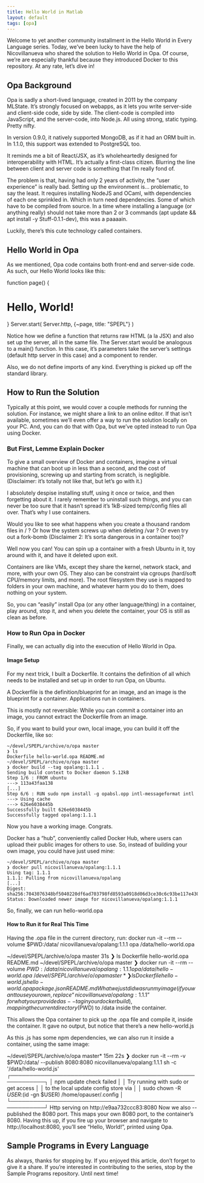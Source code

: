 ```yaml
---
title: Hello World in Matlab
layout: default
tags: [opa]
---
```


Welcome to yet another community installment in the Hello World in Every
Language series. Today, we’ve been lucky to have the help of Nicovillanueva
who shared the solution to Hello World in Opa. Of course, we’re are especially
thankful because they introduced Docker to this repository. At any rate,
let’s dive in!

## Opa Background

Opa is sadly a short-lived language, created in 2011 by the company MLState.
It’s strongly focused on webapps, as it lets you write server-side and client-side
code, side by side. The client-code is compiled into JavaScript, and the server-code,
into Node.js. All using strong, static typing. Pretty nifty.

In version 0.9.0, it natively supported MongoDB, as if it had an ORM built in.
In 1.1.0, this support was extended to PostgreSQL too.

It reminds me a bit of React/JSX, as it’s wholeheartedly designed for interoperability
with HTML. It’s actually a first-class citizen. Blurring the line between client
and server code is something that I’m really fond of.

The problem is that, having had only 2 years of activity, the “user experience”
is really bad. Setting up the environment is… problematic, to say the least. It
requires installing NodeJS and OCaml, with dependencies of each one sprinkled in.
Which in turn need dependencies. Some of which have to be compiled from source.
In a time where installing a language (or anything really) should not take more
than 2 or 3 commands (apt update && apt install -y Stuff-0.1.1-dev), this was a
paaaain.

Luckily, there’s this cute technology called containers.

## Hello World in Opa

As we mentioned, Opa code contains both front-end and server-side code. As
such, our Hello World looks like this:

function page() {
  <h1>Hello, World!</h1>
}
Server.start(
  Server.http,
  {~page, title: "SPEPL"}
)

Notice how we define a function that returns raw HTML (a la JSX) and also set
up the server, all in the same file. The Server.start would be analogous to a
main() function. In this case, it’s parameters take the server’s settings
(default http server in this case) and a component to render.

Also, we do not define imports of any kind. Everything is picked up off the
standard library.

## How to Run the Solution

Typically at this point, we would cover a couple methods for running the solution.
For instance, we might share a link to an online editor. If that isn’t available,
sometimes we’ll even offer a way to run the solution locally on your PC. And,
you can do that with Opa, but we’ve opted instead to run Opa using Docker.

### But First, Lemme Explain Docker

To give a small overview of Docker and containers, imagine a virtual machine that
can boot up in less than a second, and the cost of provisioning, screwing up and
starting from scratch, is negligible. (Disclaimer: it’s totally not like that,
but let’s go with it.)

I absolutely despise installing stuff, using it once or twice, and then forgetting
about it. I rarely remember to uninstall such things, and you can never be too
sure that it hasn’t spread it’s 1kB-sized temp/config files all over. That’s why
I use containers.

Would you like to see what happens when you create a thousand random files
in / ? Or how the system screws up when deleting /var ? Or even try out a
fork-bomb (Disclaimer 2: It’s sorta dangerous in a container too)?

Well now you can! You can spin up a container with a fresh Ubuntu in it, toy
around with it, and have it deleted upon exit.

Containers are like VMs, except they share the kernel, network stack, and more,
with your own OS. They also can be constraint via cgroups (hard/soft CPU/memory
limits, and more). The root filesystem they use is mapped to folders in your
own machine, and whatever harm you do to them, does nothing on your system.

So, you can “easily” install Opa (or any other language/thing) in a container,
play around, stop it, and when you delete the container, your OS is still as
clean as before.

### How to Run Opa in Docker

Finally, we can actually dig into the execution of Hello World in Opa.

#### Image Setup

For my next trick, I built a Dockerfile. It contains the definition of all
which needs to be installed and set up in order to run Opa, on Ubuntu.

A Dockerfile is the definition/blueprint for an image, and an image is the
blueprint for a container. Applications run in containers.

This is mostly not reversible: While you can commit a container into an image,
you cannot extract the Dockerfile from an image.

So, if you want to build your own, local image, you can build it off the
Dockerfile, like so:

```console
~/devel/SPEPL/archive/o/opa master
❯ ls
Dockerfile hello-world.opa README.md
~/devel/SPEPL/archive/o/opa master
❯ docker build --tag opalang:1.1.1 .
Sending build context to Docker daemon 5.12kB
Step 1/6 : FROM ubuntu
---> 113a43faa138
[...]
Step 6/6 : RUN sudo npm install -g opabsl.opp intl-messageformat intl
---> Using cache
---> 626e6038445b
Successfully built 626e6038445b
Successfully tagged opalang:1.1.1
```

Now you have a working image. Congrats.

Docker has a “hub”, conveniently called Docker Hub, where users can upload
their public images for others to use. So, instead of building your own image,
you could have just used mine:

```console
~/devel/SPEPL/archive/o/opa master
❯ docker pull nicovillanueva/opalang:1.1.1
Using tag: 1.1.1
1.1.1: Pulling from nicovillanueva/opalang
[...]
Digest: sha256:7043076348bf5040220df6ad703798fd8593a0918d06d3ce30c6c93be117e430
Status: Downloaded newer image for nicovillanueva/opalang:1.1.1
```

So, finally, we can run hello-world.opa

#### How to Run it for Real This Time

Having the .opa file in the current directory, run: docker run -it --rm --volume $PWD:/data/ nicovillanueva/opalang:1.1.1 opa /data/hello-world.opa

~/devel/SPEPL/archive/o/opa master 31s
❯ ls
Dockerfile  hello-world.opa  README.md
~/devel/SPEPL/archive/o/opa master
❯ docker run -it --rm --volume $PWD:/data/ nicovillanueva/opalang:1.1.1 opa /data/hello-world.opa
~/devel/SPEPL/archive/o/opa master*
❯ ls
Dockerfile  hello-world.js  hello-world.opa  package.json  README.md
What we just did was run my image (if you want to use your own, replace “nicovillanueva/opalang:1.1.1” for what your provided as --tag in your docker build), mapping the current directory ($PWD) to /data inside the container.

This allows the Opa container to pick up the .opa file and compile it, inside the container. It gave no output, but notice that there’s a new hello-world.js

As this .js has some npm dependencies, we can also run it inside a container, using the same image:

~/devel/SPEPL/archive/o/opa master* 15m 22s
❯ docker run -it --rm -v $PWD:/data/ --publish 8080:8080 nicovillanueva/opalang:1.1.1 sh -c '/data/hello-world.js'
┌───────────────────────────────────────────────────────────┐
│                  npm update check failed                  │
│            Try running with sudo or get access            │
│           to the local update config store via            │
│ sudo chown -R $USER:$(id -gn $USER) /home/opauser/.config │
└───────────────────────────────────────────────────────────┘
Http serving on http://e9aa732ccc83:8080
Now we also --published the 8080 port. This maps your own 8080 port, to the container’s 8080. Having this up, if you fire up your browser and navigate to http://localhost:8080, you’ll see “Hello, World!”, printed using Opa.

## Sample Programs in Every Language

As always, thanks for stopping by. If you enjoyed this article, don’t forget to give it a share. If you’re interested in contributing to the series, stop by the Sample Programs repository. Until next time!
